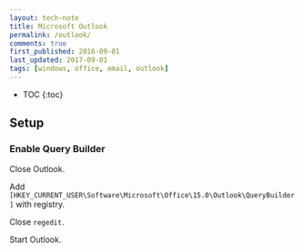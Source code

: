 ```yaml
---
layout: tech-note
title: Microsoft Outlook
permalink: /outlook/
comments: true
first_published: 2016-09-01
last_updated: 2017-09-01
tags: [windows, office, email, outlook]
---
```


* TOC
{:toc}

## Setup

### Enable Query Builder

Close Outlook.

Add `[HKEY_CURRENT_USER\Software\Microsoft\Office\15.0\Outlook\QueryBuilder]`
with registry.

Close `regedit`.

Start Outlook.
